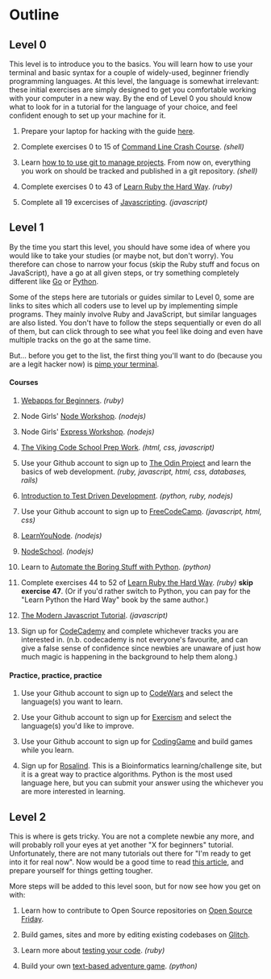 # Outline

## Level 0
This level is to introduce you to the basics. You will learn how to use your
terminal and basic syntax for a couple of widely-used, beginner friendly programming languages.
At this level, the language is somewhat irrelevant: these initial exercises
are simply designed to get you comfortable working with your computer in a new
way. By the end of Level 0 you should know what to look for in a tutorial for
the language of your choice, and feel confident enough to set up your machine
for it.

1. Prepare your laptop for hacking with the guide [here](https://github.com/fouralarmfire/square-one/blob/master/machine-setup.md#mac-osx-setup).

1. Complete exercises 0 to 15 of [Command Line Crash Course](https://learnpythonthehardway.org/python3/appendixa.html). _(shell)_

1. Learn [how to to use git to manage projects](https://github.com/fouralarmfire/square-one/blob/master/tutorials/new-project-setup.md#how-to-set-up-and-manage-a-new-project). From now on, everything you work on should be tracked and published in a git repository. _(shell)_

1. Complete exercises 0 to 43 of [Learn Ruby the Hard Way](https://learnrubythehardway.org/book/). _(ruby)_

1. Complete all 19 excercises of [Javascripting](https://github.com/workshopper/javascripting#javascripting). _(javascript)_


## Level 1
By the time you start this level, you should have some idea of where you would
like to take your studies (or maybe not, but don't worry). You therefore can
chose to narrow your focus (skip the Ruby stuff and focus on JavaScript), have a
go at all given steps, or try something completely different like [Go](https://tour.golang.org/welcome/1)
or [Python](https://learncodethehardway.org/python/).

Some of the steps here are tutorials or guides similar to Level 0, some are
links to sites which all coders use to level up by implementing simple programs.
They mainly involve Ruby and JavaScript, but similar languages are also listed.
You don't have to follow the steps sequentially or even do all of them, but can
click through to see what you feel like doing and even have multiple tracks on
the go at the same time.

But... before you get to the list, the first thing you'll want to do (because
you are a legit hacker now) is [pimp your terminal](http://jilles.me/badassify-your-terminal-and-shell/).

#### Courses
1. [Webapps for Beginners](http://webapps-for-beginners.rubymonstas.org/index.html). _(ruby)_

1. Node Girls' [Node Workshop](https://github.com/node-girls/node-workshop/blob/master/README.md). _(nodejs)_

1. Node Girls' [Express Workshop](https://github.com/node-girls/express-workshop/blob/master/README.md). _(nodejs)_

1. [The Viking Code School Prep Work](http://www.vikingcodeschool.com/prep). _(html, css, javascript)_

1. Use your Github account to sign up to [The Odin Project](https://www.theodinproject.com/home) and learn the basics of web development. _(ruby, javascript, html, css, databases, rails)_

1. [Introduction to Test Driven Development](https://github.com/fouralarmfire/square-one/blob/master/tutorials/fizzbuzz-tdd.md#intro-to-test-driven-development-fizzbuzz). _(python, ruby, nodejs)_

1. Use your Github account to sign up to [FreeCodeCamp](https://www.freecodecamp.org/). _(javascript, html, css)_

1. [LearnYouNode](https://github.com/workshopper/learnyounode). _(nodejs)_

1. [NodeSchool](https://nodeschool.io/). _(nodejs)_

1. Learn to [Automate the Boring Stuff with Python](https://automatetheboringstuff.com/). _(python)_

1. Complete exercises 44 to 52 of [Learn Ruby the Hard Way](https://learnrubythehardway.org/book/). _(ruby)_ **skip exercise 47**. (Or if you'd rather switch to Python, you can pay for the "Learn Python the Hard Way" book by the same author.)

1. [The Modern Javascript Tutorial](https://javascript.info/). _(javascript)_

1. Sign up for [CodeCademy](https://www.codecademy.com/) and complete whichever
tracks you are interested in. (n.b. codecademy is not everyone's favourite, and can give
a false sense of confidence since newbies are unaware of just how much magic is
happening in the background to help them along.)

#### Practice, practice, practice

1. Use your Github account to sign up to [CodeWars](https://www.codewars.com/) and select
the language(s) you want to learn.

1. Use your Github account to sign up for [Exercism](http://exercism.io/) and select
the language(s) you'd like to improve.

1. Use your Github account to sign up for [CodingGame](https://www.codingame.com) and
build games while you learn.

1. Sign up for [Rosalind](http://rosalind.info/problems/locations/). This is
a Bioinformatics learning/challenge site, but it is a great way to practice
algorithms. Python is the most used language here, but you can submit your answer
using the whichever you are more interested in learning.


## Level 2
This is where is gets tricky. You are not a complete newbie any more, and will
probably roll your eyes at yet another "X for beginners" tutorial. Unfortunately,
there are not many tutorials out there for "I'm ready to get into it for real now".
Now would be a good time to read [this article](http://www.vikingcodeschool.com/posts/why-learning-to-code-is-so-damn-hard), and prepare yourself for things
getting tougher.

More steps will be added to this level soon, but for now see how you get on with:

1. Learn how to contribute to Open Source repositories on [Open Source Friday](https://opensourcefriday.com/).

1. Build games, sites and more by editing existing codebases on [Glitch](https://glitch.com/).

1. Learn more about [testing your code](http://testing-for-beginners.rubymonstas.org/). _(ruby)_

1. Build your own [text-based adventure game](https://github.com/Callisto13/epacseon). _(python)_

